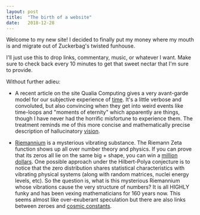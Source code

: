 ```yaml
---
layout: post
title:  "The birth of a website"
date:   2018-12-28
---
```


Welcome to my new site! I decided to finally put my money where my mouth is and migrate out of Zuckerbag's twisted funhouse.

I'll just use this to drop links, commentary, music, or whatever I want. Make sure to check back every 10 minutes to get that sweet nectar that I'm sure to provide.

Without further adieu:

* A recent article on the site Qualia Computing gives a very avant-garde model for our subjective experience of [time](https://qualiacomputing.com/2018/11/28/the-pseudo-time-arrow-explaining-phenomenal-time-with-implicit-causal-structures-in-networks-of-local-binding/). It's a little verbose and convoluted, but also convincing when they get into weird events like time-loops and "moments of eternity" which apparently are things, though I have never had the horrific misfortune to experience them. The treatment reminds me of this more concise and mathematically precise description of hallucinatory [vision](https://plus.maths.org/content/uncoiling-spiral-maths-and-hallucinations).

* [Riemannium](https://thespectrumofriemannium.wordpress.com/2012/11/07/log050-why-riemannium/) is a mysterious vibrating substance. The Riemann Zeta function shows up all over number theory and physics. If you can prove that its zeros all lie on the same big + shape, you can win a [million dollars](https://en.wikipedia.org/wiki/Millennium_Prize_Problems). One possible approach under the Hilbert-Polya conjecture is to notice that the zero distribution shares statistical characteristics with vibrating physical systems (along with random matrices, nuclei energy levels, etc). So the question is, what is this mysterious Riemannium whose vibrations cause the very structure of numbers? It is all HIGHLY funky and has been vexing mathematicians for 160 years now. This seems almost like over-exuberant speculation but there are also links between zeroes and [cosmic constants](http://www.thespectrumofriemannium.com/2018/11/10/log209-a-cosmic-link-with-a-non-trivial-zeta-zero/).
